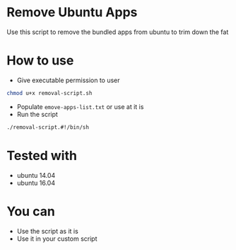 # Remove Ubuntu Apps
Use this script to remove the bundled apps from ubuntu to trim down the fat

# How to use
  - Give executable permission to user
  ```bash
  chmod u+x removal-script.sh
  ```
  - Populate `emove-apps-list.txt` or use at it is
  - Run the script
  ```bash
  ./removal-script.#!/bin/sh
  ```

# Tested with
  - ubuntu 14.04
  - ubuntu 16.04

# You can
  - Use the script as it is  
  - Use it in your custom script
